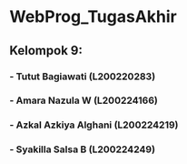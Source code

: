 # WebProg_TugasAkhir
## Kelompok 9:
### - Tutut Bagiawati (L200220283)
### - Amara Nazula W (L200224166)
### - Azkal Azkiya Alghani (L200224219)
### - Syakilla Salsa B (L200224249)
